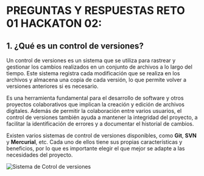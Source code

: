 
# PREGUNTAS Y RESPUESTAS RETO 01 HACKATON 02:


## 1. ¿Qué es un control de versiones?

Un control de versiones es un sistema que se utiliza para rastrear y gestionar los cambios realizados en un conjunto de archivos a lo largo del tiempo. Este sistema registra cada modificación que se realiza en los archivos y almacena una copia de cada versión, lo que permite volver a versiones anteriores si es necesario.

Es una herramienta fundamental para el desarrollo de software y otros proyectos colaborativos que implican la creación y edición de archivos digitales. Además de permitir la colaboración entre varios usuarios, el control de versiones también ayuda a mantener la integridad del proyecto, a facilitar la identificación de errores y a documentar el historial de cambios.

Existen varios sistemas de control de versiones disponibles, como **Git**, **SVN** y **Mercurial**, etc. Cada uno de ellos tiene sus propias características y beneficios, por lo que es importante elegir el que mejor se adapte a las necesidades del proyecto.

![Sistema de Cotrol de versiones](https://pistachitos.com/wp-content/uploads/2017/09/cvs.png)